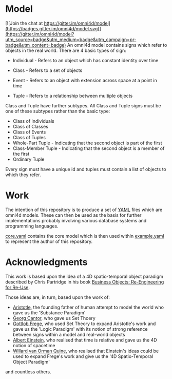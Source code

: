 # Model

[![Join the chat at https://gitter.im/omni4d/model](https://badges.gitter.im/omni4d/model.svg)](https://gitter.im/omni4d/model?utm_source=badge&utm_medium=badge&utm_campaign=pr-badge&utm_content=badge)
An omni4d model contains signs which refer to objects in the real world. There are 4 basic types of sign:

* Individual - Refers to an object which has constant identity over time

* Class - Refers to a set of objects

* Event - Refers to an object with extension across space at a point in time

* Tuple - Refers to a relationship between multiple objects

Class and Tuple have further subtypes. All Class and Tuple signs must be one of these subtypes rather than the basic type:

* Class of Individuals
* Class of Classes
* Class of Events
* Class of Tuples
* Whole-Part Tuple - Indicating that the second object is part of the first
* Class-Member Tuple - Indicating that the second object is a member of the first
* Ordinary Tuple

Every sign must have a unique id and tuples must contain a list of objects to which they refer.

# Work
The intention of this repository is to produce a set of [YAML](https://en.wikipedia.org/wiki/YAML) files which are omni4d models. These can then be used as the basis for further implementations probably involving various database systems and programming languages.

[core.yaml](https://github.com/omni4d/model/blob/master/omni4d.core.yaml) contains the core model which is then used within [example.yaml](https://github.com/omni4d/model/blob/master/example.yaml) to represent the author of this repository.

# Acknowledgments
This work is based upon the idea of a 4D spatio-temporal object paradigm described by Chris Partridge in his book [Business Objects: Re-Engineering for Re-Use](https://books.google.co.uk/books?id=BIFFAAAAYAAJ).

Those ideas are, in turn, based upon the work of:
* [Aristotle](https://en.wikipedia.org/wiki/Aristotle), the founding father of human attempt to model the world who gave us the 'Substance Paradigm'
* [Georg Cantor](https://en.wikipedia.org/wiki/Georg_Cantor), who gave us Set Thoery
* [Gottlob Frege](https://en.wikipedia.org/wiki/Gottlob_Frege), who used Set Theory to expand Aristotle's work and gave us the 'Logic Paradigm' with its notion of strong reference between signs within a model and real-world objects
* [Albert Einstein](https://en.wikipedia.org/wiki/Albert_Einstein), who realised that time is relative and gave us the 4D notion of spacetime
* [Willard van Orman Quine](https://en.wikipedia.org/wiki/Willard_Van_Orman_Quine), who realised that Einstein's ideas could be used to expand Frege's work and give us the '4D Spatio-Temporal Object Paradigm'

and countless others.
